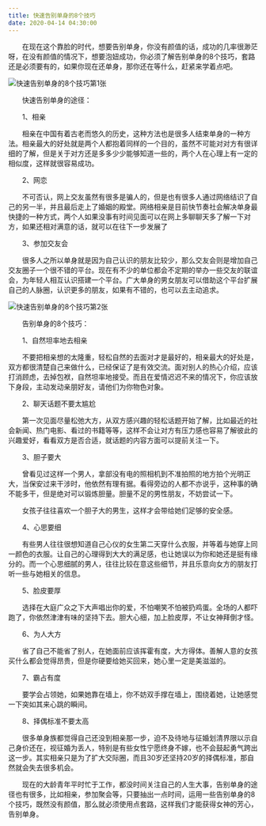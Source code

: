 ```yaml
---
title: 快速告别单身的8个技巧
date: 2020-04-14 04:30:00
---
```




　　在现在这个靠脸的时代，想要告别单身，你没有颜值的话，成功的几率很渺茫呀，在没有颜值的情况下，想要泡妞成功，你必须了解告别单身的8个技巧，套路还是必须要有的，如果你现在还单身，那你还在等什么，赶紧来学着点吧。

![快速告别单身的8个技巧第1张](/img/d154de8f0f0fd200c3bbd191c9466122.jpg)

　　快速告别单身的途径：

　　1、相亲

　　相亲在中国有着古老而悠久的历史，这种方法也是很多人结束单身的一种方法。相亲最大的好处就是两个人都抱着同样的一个目的，虽然不可能对对方有很详细的了解，但是关于对方还是多多少少能够知道一些的，两个人在心理上有一定的相似度，这样就很容易成功。

　　2、网恋

　　不可否认，网上交友虽然有很多是骗人的，但是也有很多人通过网络结识了自己的另一半，并且最后走上了婚姻的殿堂。网络相亲是目前快节奏社会解决单身最快捷的一种方式，两个人如果没事有时间见面可以在网上多聊聊天多了解一下对方，如果还相对满意的话，就可以在往下一步发展了

　　3、参加交友会

　　很多人之所以单身就是因为自己认识的朋友比较少，那么交友会则是增加自己交友圈子一个很不错的平台。现在有不少的单位都会不定期的举办一些交友的联谊会，为年轻人相互认识搭建一个平台。广大单身的男女朋友可以借助这个平台扩展自己的人脉圈，认识更多的朋友，如果有不错的，也可以去主动追求。

![快速告别单身的8个技巧第2张](/img/265a6b54e90c7ee8f23c39a7ee709d65.jpg)

　　告别单身的8个技巧：

　　1、自然坦率地去相亲

　　不要把相亲想的太隆重，轻松自然的去面对才是最好的，相亲最大的好处是，双方都很清楚自己来做什么，已经保证了是有效交流。面对别人的热心介绍，应该打消顾虑，去掉包袱，自然坦率地接受。而且在爱情迟迟不来的情况下，你应该放下身段，主动发动亲朋好友，请他们为你物色对象。

　　2、聊天话题不要太尴尬

　　第一次见面尽量松弛大方，从双方感兴趣的轻松话题开始了解，比如最近的社会新闻、热门电影、看过的书籍等等，这样不会让对方有压力感也容易了解彼此的兴趣爱好，看看双方是否合适，就话题的内容方面可以提前关注一下。

　　3、胆子要大

　　曾看见过这样一个男人，拿部没有电的照相机到不准拍照的地方拍个光明正大，当保安过来干涉时，他依然有理有据。看得旁边的人都不亦说乎，这种事的确不能多干，但是绝对可以锻炼胆量。胆量不足的男性朋友，不妨尝试一下。

　　女孩子往往喜欢一个胆子大的男生，这样才会带给她们足够的安全感。

　　4、心思要细

　　有些男人往往很想知道自己心仪的女生第二天穿什么衣服，并等着与她穿上同一颜色的衣服。让自己的心理得到大大的满足感，也让她误以为你和她还是挺有缘分的。而一个心思细腻的男人，往往比较在意这些细节，并且乐意向女方的朋友打听一些与她相关的信息。

　　5、脸皮要厚

　　选择在大庭广众之下大声唱出你的爱，不怕嘲笑不怕被扔鸡蛋。全场的人都吓跑了，你依然津津有味的坚持下去。胆大心细，加上脸皮厚，不让女神拜倒才怪。

　　6、为人大方

　　省了自己不能省了别人，在她面前应该挥霍有度，大方得体。善解人意的女孩买什么都会觉得昂贵，但是你硬要给她买回来，她心里一定是美滋滋的。

　　7、霸占有度

　　要学会占领她，如果她靠在墙上，你不妨双手撑在墙上，围绕着她，让她感觉一下突如其来心跳的瞬间。

　　8、择偶标准不要太高

　　很多单身族都觉得自己还没到相亲那一步，迫不及待地与征婚划清界限以示自己身价还在，视征婚为丢人，特别是有些女性宁愿终身不嫁，也不会鼓起勇气跨出这一步。其实相亲只是为了扩大交际圈，而且30岁还坚持20岁的择偶标准，那自然就会失去很多机会。

　　现在的大龄青年平时忙于工作，都没时间关注自己的人生大事，告别单身的途径也有很多，比如相亲，参加聚会等，只要抽出一点时间，运用一些告别单身的8个技巧，既然没有颜值，那么就必须使用点套路，这样我们才能获得女神的芳心，告别单身。
